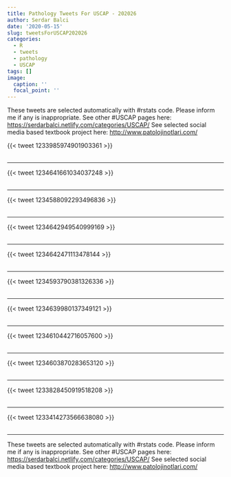 ```yaml
---
title: Pathology Tweets For USCAP - 202026
author: Serdar Balci
date: '2020-05-15'
slug: tweetsForUSCAP202026
categories:
  - R
  - tweets
  - pathology
  - USCAP
tags: []
image:
  caption: ''
  focal_point: ''
---
```



These tweets are selected automatically with #rstats code. Please inform me if any is inappropriate.
See other #USCAP pages here: https://serdarbalci.netlify.com/categories/USCAP/ 
See selected social media based textbook project here: http://www.patolojinotlari.com/

{{< tweet 1233985974901903361 >}}
<br>
<br>
<hr>
{{< tweet 1234641661034037248 >}}
<br>
<br>
<hr>
{{< tweet 1234588092293496836 >}}
<br>
<br>
<hr>
{{< tweet 1234642949540999169 >}}
<br>
<br>
<hr>
{{< tweet 1234642471113478144 >}}
<br>
<br>
<hr>
{{< tweet 1234593790381326336 >}}
<br>
<br>
<hr>
{{< tweet 1234639980137349121 >}}
<br>
<br>
<hr>
{{< tweet 1234610442716057600 >}}
<br>
<br>
<hr>
{{< tweet 1234603870283653120 >}}
<br>
<br>
<hr>
{{< tweet 1233828450919518208 >}}
<br>
<br>
<hr>
{{< tweet 1233414273566638080 >}}
<br>
<br>
<hr>


These tweets are selected automatically with #rstats code. Please inform me if any is inappropriate.
See other #USCAP pages here: https://serdarbalci.netlify.com/categories/USCAP/ 
See selected social media based textbook project here: http://www.patolojinotlari.com/
